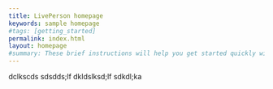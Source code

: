 ```yaml
---
title: LivePerson homepage
keywords: sample homepage
#tags: [getting_started]
permalink: index.html
layout: homepage
#summary: These brief instructions will help you get started quickly with the theme. The other topics in this help provide additional information and detail about working with other aspects of this theme and Jekyll.
---
```

dclkscds
sdsdds;lf
dkldslksd;lf
sdkdl;ka